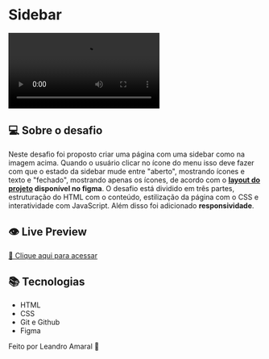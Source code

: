 # Sidebar

![sidebar](./.github/sidebarpreview.mp4)

## 💻 Sobre o desafio

Neste desafio foi proposto criar uma página com uma sidebar como na imagem acima. Quando o usuário clicar no ícone do menu isso deve fazer com que o estado da sidebar mude entre "aberto", mostrando ícones e texto e "fechado", mostrando apenas os ícones, de acordo com o **[layout do projeto](https://www.figma.com/community/file/1241118391775012454/sidebar-desafio-discover) disponível no figma**. O desafio está dividido em três partes, estruturação do HTML com o conteúdo, estilização da página com o CSS e interatividade com JavaScript. Além disso foi adicionado **responsividade**.

## 👁️ Live Preview

[🔗 Clique aqui para acessar](https://leanddo.github.io/SideBar-Discover/)

## 📚 Tecnologias

- HTML
- CSS
- Git e Github
- Figma

Feito por Leandro Amaral 🐶